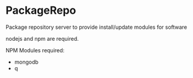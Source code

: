 PackageRepo
===========

Package repository server to provide install/update modules for software


nodejs and npm are required.

NPM Modules required:

* mongodb
* q
